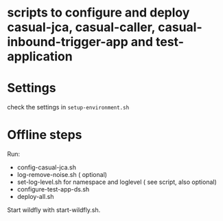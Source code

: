 # scripts to configure and deploy casual-jca, casual-caller, casual-inbound-trigger-app and test-application

# Settings

check the settings in ```setup-environment.sh```


# Offline steps

Run:
* config-casual-jca.sh
* log-remove-noise.sh ( optional)
* set-log-level.sh for namespace and loglevel ( see script, also optional)
* configure-test-app-ds.sh
* deploy-all.sh

Start wildfly with start-wildfly.sh.



